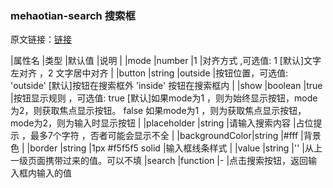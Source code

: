 ### mehaotian-search 搜索框
原文链接：[链接](https://ext.dcloud.net.cn/plugin?id=94)



|属性名			|类型		|默认值				|说明																																									|
|mode			|number		|1					|对齐方式 ,可选值: 1 [默认]文字左对齐 ，2 文字居中对齐																													|
|button			|string		|outside			|按钮位置，可选值: 'outside' [默认]按钮在搜索框外 'inside' 按钮在搜索框内																								|
|show			|boolean	|true				|按钮显示规则 ，可选值: true [默认]如果mode为1 ，则为始终显示按钮，mode为2，则获取焦点显示按钮。 false 如果mode为1 ，则为获取焦点显示按钮，mode为2，则为输入时显示按钮	|
|placeholder	|string		|请输入搜索内容		|占位提示 ，最多7个字符 ，否者可能会显示不全																															|
|backgroundColor|string		|#fff				|背景色																																									|
|border			|string		|1px #f5f5f5 solid	|输入框线条样式																																							|
|value			|string		|''					|从上一级页面携带过来的值。可以不填
|search			|function	|-					|点击搜索按钮，返回输入框内输入的值

